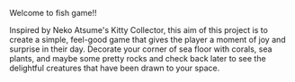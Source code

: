 Welcome to fish game!!

Inspired by Neko Atsume's Kitty Collector, this aim of this project is to create a simple, feel-good game that gives the player a moment of joy and surprise in their day. Decorate your corner of sea floor with corals, sea plants, and maybe some pretty rocks and check back later to see the delightful creatures that have been drawn to your space. 
